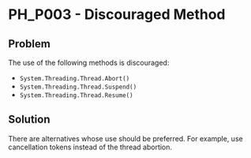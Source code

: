 # PH_P003 - Discouraged Method

## Problem

The use of the following methods is discouraged:

- `System.Threading.Thread.Abort()`
- `System.Threading.Thread.Suspend()`
- `System.Threading.Thread.Resume()`

## Solution

There are alternatives whose use should be preferred. For example, use cancellation tokens instead of the thread abortion.
